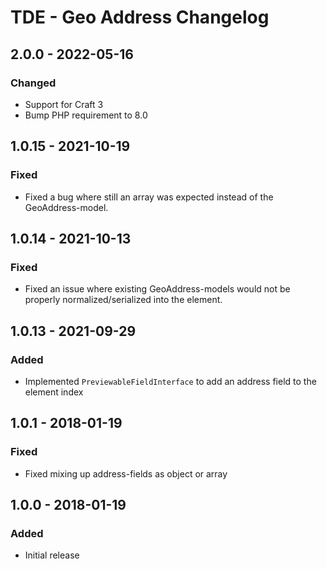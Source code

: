 # TDE - Geo Address Changelog

## 2.0.0 - 2022-05-16
### Changed
- Support for Craft 3
- Bump PHP requirement to 8.0

## 1.0.15 - 2021-10-19
### Fixed
- Fixed a bug where still an array was expected instead of the GeoAddress-model.

## 1.0.14 - 2021-10-13
### Fixed
- Fixed an issue where existing GeoAddress-models would not be properly normalized/serialized into the element.

## 1.0.13 - 2021-09-29
### Added
- Implemented `PreviewableFieldInterface` to add an address field to the element index

## 1.0.1 - 2018-01-19
### Fixed
- Fixed mixing up address-fields as object or array

## 1.0.0 - 2018-01-19
### Added
- Initial release
